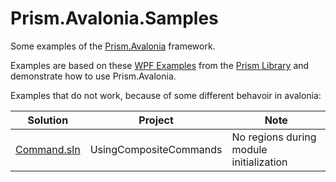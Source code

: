 # Prism.Avalonia.Samples
Some examples of the [Prism.Avalonia](https://github.com/AvaloniaCommunity/Prism.Avalonia) framework.

Examples are based on these [WPF Examples](https://github.com/PrismLibrary/Prism-Samples-Wpf) from the [Prism Library](https://github.com/PrismLibrary) and demonstrate how to use Prism.Avalonia.

Examples that do not work, because of some different behavoir in avalonia:

Solution | Project | Note
--- | --- | ---
[Command.sln](https://github.com/EinApfelBaum/Prism.Avalonia.Samples/tree/master/src/11-Commands) | UsingCompositeCommands | No regions during module initialization

